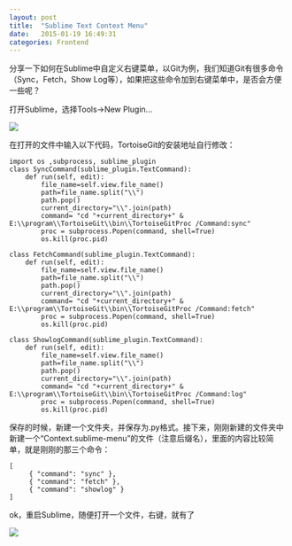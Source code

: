 ```yaml
---
layout: post
title:  "Sublime Text Context Menu"
date:   2015-01-19 16:49:31
categories: Frontend
---
```

分享一下如何在Sublime中自定义右键菜单，以Git为例，我们知道Git有很多命令（Sync，Fetch，Show Log等），如果把这些命令加到右键菜单中，是否会方便一些呢？

打开Sublime，选择Tools->New Plugin...

<img class="postImage" src="http://homfen.appsp0t.com/serve/AMIfv95g64m5J-CydACiHPabZS6bG5lu5MQ0fxBvaD8LvlePeo_H-0tgTRZtngkHgkN9jy9OX8cuWXr5FTj14eV6piTDAO9jL5quBhZPWTUbpe-1A-kNF5VkGLeD7ogv9qhoQ0VBnKh8V-TExRteYZMg5IBTFf_P3w"/>

在打开的文件中输入以下代码，TortoiseGit的安装地址自行修改：

    import os ,subprocess, sublime_plugin
    class SyncCommand(sublime_plugin.TextCommand):
        def run(self, edit):
            file_name=self.view.file_name()
            path=file_name.split("\\")
            path.pop()
            current_directory="\\".join(path)
            command= "cd "+current_directory+" & E:\\program\\TortoiseGit\\bin\\TortoiseGitProc /Command:sync"
            proc = subprocess.Popen(command, shell=True)
            os.kill(proc.pid)

    class FetchCommand(sublime_plugin.TextCommand):
        def run(self, edit):
            file_name=self.view.file_name()
            path=file_name.split("\\")
            path.pop()
            current_directory="\\".join(path)
            command= "cd "+current_directory+" & E:\\program\\TortoiseGit\\bin\\TortoiseGitProc /Command:fetch"
            proc = subprocess.Popen(command, shell=True)
            os.kill(proc.pid)

    class ShowlogCommand(sublime_plugin.TextCommand):
        def run(self, edit):
            file_name=self.view.file_name()
            path=file_name.split("\\")
            path.pop()
            current_directory="\\".join(path)
            command= "cd "+current_directory+" & E:\\program\\TortoiseGit\\bin\\TortoiseGitProc /Command:log"
            proc = subprocess.Popen(command, shell=True)
            os.kill(proc.pid)
            
保存的时候，新建一个文件夹，并保存为.py格式。接下来，刚刚新建的文件夹中新建一个“Context.sublime-menu”的文件（注意后缀名），里面的内容比较简单，就是刚刚的那三个命令：

    [
         { "command": "sync" },
         { "command": "fetch" },
         { "command": "showlog" }
    ]

ok，重启Sublime，随便打开一个文件，右键，就有了

<img class="postImage" src="http://homfen.appsp0t.com/serve/AMIfv97837L-oph4Iw0uaMETPYu7nD6lI26cHi1Gn8jbk6sGmz6MSOiSWAssyzvTZ3Kk-9xflPKAmveB4_SHdtqQODXcEkZD84DqvzIttM4BpsZ4KDHWQ6taC-p6Rb5gOP0ovwBlZ9yAZ0_RnKizeozlKsrVv_I7Aw"/>